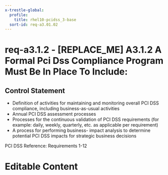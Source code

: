 ```yaml
---
x-trestle-global:
  profile:
    title: rhel10-pcidss_3-base
  sort-id: req-a3.01.02
---
```


# req-a3.1.2 - \[REPLACE_ME\] A3.1.2 A Formal Pci Dss Compliance Program Must Be In Place To Include:

## Control Statement

* Definition of activities for maintaining and monitoring overall
PCI DSS compliance, including business-as-usual activities
* Annual PCI DSS assessment processes
* Processes for the continuous validation of PCI DSS requirements
(for example: daily, weekly, quarterly, etc. as applicable per requirement)
* A process for performing business- impact analysis to determine potential
PCI DSS impacts for strategic business decisions

PCI DSS Reference: Requirements 1-12

# Editable Content

<!-- Make additions and edits below -->
<!-- The above represents the contents of the control as received by the profile, prior to additions. -->
<!-- If the profile makes additions to the control, they will appear below. -->
<!-- The above markdown may not be edited but you may edit the content below, and/or introduce new additions to be made by the profile. -->
<!-- If there is a yaml header at the top, parameter values may be edited. Use --set-parameters to incorporate the changes during assembly. -->
<!-- The content here will then replace what is in the profile for this control, after running profile-assemble. -->
<!-- The current profile has no added parts for this control, but you may add new ones here. -->
<!-- Each addition must have a heading either of the form ## Control my_addition_name -->
<!-- or ## Part a. (where the a. refers to one of the control statement labels.) -->
<!-- "## Control" parts are new parts added after the statement part. -->
<!-- "## Part" parts are new parts added into the top-level statement part with that label. -->
<!-- Subparts may be added with nested hash levels of the form ### My Subpart Name -->
<!-- underneath the parent ## Control or ## Part being added -->
<!-- See https://oscal-compass.github.io/compliance-trestle/tutorials/ssp_profile_catalog_authoring/ssp_profile_catalog_authoring for guidance. -->
